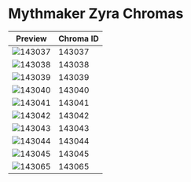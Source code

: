 # Mythmaker Zyra Chromas

| Preview | Chroma ID |
|---------|-----------|
| ![143037](https://raw.communitydragon.org/latest/plugins/rcp-be-lol-game-data/global/default/v1/champion-chroma-images/143/143037.png) | 143037 |
| ![143038](https://raw.communitydragon.org/latest/plugins/rcp-be-lol-game-data/global/default/v1/champion-chroma-images/143/143038.png) | 143038 |
| ![143039](https://raw.communitydragon.org/latest/plugins/rcp-be-lol-game-data/global/default/v1/champion-chroma-images/143/143039.png) | 143039 |
| ![143040](https://raw.communitydragon.org/latest/plugins/rcp-be-lol-game-data/global/default/v1/champion-chroma-images/143/143040.png) | 143040 |
| ![143041](https://raw.communitydragon.org/latest/plugins/rcp-be-lol-game-data/global/default/v1/champion-chroma-images/143/143041.png) | 143041 |
| ![143042](https://raw.communitydragon.org/latest/plugins/rcp-be-lol-game-data/global/default/v1/champion-chroma-images/143/143042.png) | 143042 |
| ![143043](https://raw.communitydragon.org/latest/plugins/rcp-be-lol-game-data/global/default/v1/champion-chroma-images/143/143043.png) | 143043 |
| ![143044](https://raw.communitydragon.org/latest/plugins/rcp-be-lol-game-data/global/default/v1/champion-chroma-images/143/143044.png) | 143044 |
| ![143045](https://raw.communitydragon.org/latest/plugins/rcp-be-lol-game-data/global/default/v1/champion-chroma-images/143/143045.png) | 143045 |
| ![143065](https://raw.communitydragon.org/latest/plugins/rcp-be-lol-game-data/global/default/v1/champion-chroma-images/143/143065.png) | 143065 |